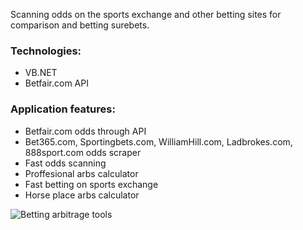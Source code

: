 Scanning odds on the sports exchange and other betting sites for comparison and betting surebets.

### Technologies:
 * VB.NET
 * Betfair.com API
 
 ### Application features:
 * Betfair.com odds through API
 * Bet365.com, Sportingbets.com, WilliamHill.com, Ladbrokes.com, 888sport.com odds scraper
 * Fast odds scanning
 * Proffesional arbs calculator
 * Fast betting on sports exchange
 * Horse place arbs calculator

![Betting arbitrage tools](https://user-images.githubusercontent.com/8201223/200656744-6ede208a-2674-4a74-8566-a0c82599fb41.JPG)

 
 

